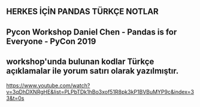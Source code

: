 ## HERKES İÇİN PANDAS TÜRKÇE NOTLAR
## Pycon Workshop  Daniel Chen - Pandas is for Everyone - PyCon 2019 
## workshop'unda bulunan kodlar Türkçe açıklamalar ile yorum satırı olarak yazılmıştır.


https://www.youtube.com/watch?v=3qDhDXNRgHE&list=PLPbTDk1hBo3xof51R8pk3kP1BVBuMYP9c&index=33&t=0s


